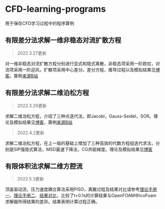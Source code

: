 # CFD-learning-programs
用于保存CFD学习过程中的程序算例

## 有限差分法求解一维非稳态对流扩散方程
> 2022.3.27更新

对一维非稳态对流扩散方程分别进行显式和隐式离散，非稳态项采用一阶欧拉，对流项采用一阶迎风，扩散项采用中心差分。差分方程、推导过程以及模拟结果见[博客](https://www.jianshu.com/p/41ed5f54122d)。算例[来源B站](https://www.bilibili.com/video/BV1H44y1t7KA?spm_id_from=333.999.0.0)

## 有限差分法求解二维泊松方程
> 2022.3.29更新

求解二维泊松方程，介绍了三种点迭代法，即Jacobi，Gauss-Seidel，SOR。理论及模拟结果见[博客](https://www.jianshu.com/p/bf9c98febec0)，算例[来源B站](https://www.bilibili.com/video/BV1jQ4y1B7C7?spm_id_from=333.999.0.0)

> 2022.4.2更新

求解二维泊松方程，在上一版的基础上增加了三种高效的代数方程组迭代求法，分别是SIP强隐式算法，MSD最速下降法，CG共轭梯度。理论及模拟结果见[博客](https://blog.csdn.net/CFD_Tyro/article/details/123902744?spm=1001.2014.3001.5501)

## 有限体积法求解二维方腔流
> 2022.5.3更新

顶盖驱动流，压力速度耦合算法采用PISO，离散过程及结果对比请参考[理论手册一](https://blog.csdn.net/CFD_Tyro/article/details/124555888?spm=1001.2014.3001.5502)、[理论手册二](https://blog.csdn.net/CFD_Tyro/article/details/124555948?spm=1001.2014.3001.5502)、[结果对比](https://blog.csdn.net/CFD_Tyro/article/details/124556078?spm=1001.2014.3001.5502)，比较了t=0.1s的计算结果与OpenFOAM中icoFoam求解器所得结果的差异。结果表明计算过程正确。

